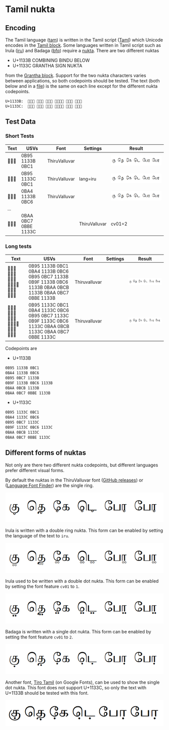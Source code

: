 # Tamil nukta

## Encoding

The Tamil language ([tam](https://www.ethnologue.com/language/tam/))
is written in the Tamil script ([Taml](https://scriptsource.org/scr/Taml))
which Unicode encodes in the [Tamil block](https://www.unicode.org/charts/PDF/U0B80.pdf).
Some languages written in Tamil script such as
Irula ([iru](https://www.ethnologue.com/language/iru/)) and
Badaga ([bfq](https://www.ethnologue.com/language/bfq/))
require a [nukta](https://www.unicode.org/versions/Unicode16.0.0/core-spec/chapter-12/#G706808).
There are two different nuktas
- U+1133B COMBINING BINDU BELOW
- U+1133C GRANTHA SIGN NUKTA

from the [Grantha block](https://www.unicode.org/charts/PDF/U11300.pdf).
Support for the two nukta characters varies between applications, so both codepoints should be tested.
The text (both below and in a [file](data.txt)) is the same on each line except for the different nukta codepoints.
```
U+1133B:  க𑌻ு த𑌻ெ கே𑌻 ட𑌻ெ𑌻 போ𑌻 போ𑌻
U+1133C:  க𑌼ு த𑌼ெ கே𑌼 ட𑌼ெ𑌼 போ𑌼 போ𑌼
```

## Test Data

### Short Tests

| Text  | USVs      | Font        | Settings | Result                      |
| ----- | --------- | ----------- | -------- | --------------------------- |
| க𑌻ு    | 0B95 1133B 0BC1 | ThiruValluvar |   | ![TamilNuktaSingleRing](images/single-ring.png) |
| க𑌼ு    | 0B95 1133C 0BC1 | ThiruValluvar | lang=iru   | ![TamilNuktaSingleRing](images/single-ring.png) |
| த𑌻ெ    | 0BA4 1133B 0BC6 | ThiruValluvar |   | ![TamilNuktaSingleRing](images/single-ring.png) |
| ...   |                 |               |   |                                                 |
| போ𑌼   | 0BAA 0BC7 0BBE 1133C | | ThiruValluvar | cv01=2 | ![TamilNuktaSingleDot](images/single-dot.png) |

### Long tests

| Text  | USVs          | Font        | Settings | Result                      |
| ----- | ------------- | ----------- | -------- | --------------------------- |
| க𑌻ு த𑌻ெ கே𑌻 ட𑌻ெ𑌻 போ𑌻 போ𑌻 | 0B95 1133B 0BC1 0BA4 1133B 0BC6 0B95 0BC7 1133B 0B9F 1133B 0BC6 1133B 0BAA 0BCB 1133B 0BAA 0BC7 0BBE 1133B | Thiruvalluvar |    | ![TamilNuktaSingleRing](images/single-ring.png) |
| க𑌼ு த𑌼ெ கே𑌼 ட𑌼ெ𑌼 போ𑌼 போ𑌼 | 0B95 1133C 0BC1 0BA4 1133C 0BC6 0B95 0BC7 1133C 0B9F 1133C 0BC6 1133C 0BAA 0BCB 1133C 0BAA 0BC7 0BBE 1133C | Thiruvalluvar |    | ![TamilNuktaSingleRing](images/double-ring.png) |
 


Codepoints are

- U+1133B
```
0B95 1133B 0BC1
0BA4 1133B 0BC6
0B95 0BC7 1133B
0B9F 1133B 0BC6 1133B
0BAA 0BCB 1133B
0BAA 0BC7 0BBE 1133B
```
- U+1133C
```
0B95 1133C 0BC1
0BA4 1133C 0BC6
0B95 0BC7 1133C
0B9F 1133C 0BC6 1133C
0BAA 0BCB 1133C
0BAA 0BC7 0BBE 1133C
```

## Different forms of nuktas

Not only are there two different nukta codepoints,
but different languages prefer different visual forms.

By default the nuktas in the ThiruValluvar font
([GitHub releases](https://github.com/nlci/taml-font-thiruvalluvar/releases)) or
([Language Font Finder](https://lff.api.languagetechnology.org/family/thiruvalluvar))
are the single ring.

![TamilNuktaSingleRing](images/single-ring.png)

Irula is written with a double ring nukta.
This form can be enabled by setting the language of the text to `iru`.

![TamilNuktaDoubleRing](images/double-ring.png)

Irula used to be written with a double dot nukta.
This form can be enabled by setting the font feature `cv01` to `1`.

![TamilNuktaDoubleDot](images/double-dot.png)

Badaga is written with a single dot nukta.
This form can be enabled by setting the font feature `cv01` to `2`.

![TamilNuktaSingleDot](images/single-dot.png)

Another font, [Tiro Tamil](https://fonts.google.com/?query=Tiro+Tamil) (on Google Fonts), can be used to show the single dot nukta. This font does not support U+1133C, so only the text with U+1133B should be tested with this font.

![TamilNuktaSingleDotTiro](images/single-dot-tiro.png)
